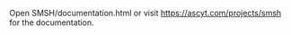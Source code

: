 Open SMSH/documentation.html or visit <a href="https://ascyt.com/projects/smsh" target="_blank">https://ascyt.com/projects/smsh</a> for the documentation.
